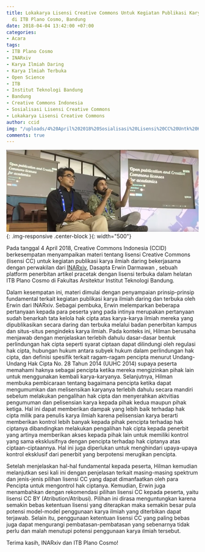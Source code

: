 ```yaml
---
title: Lokakarya Lisensi Creative Commons Untuk Kegiatan Publikasi Karya Ilmiah Daring
  di ITB Plano Cosmo, Bandung
date: 2018-04-04 13:42:00 +07:00
categories:
- Acara
tags:
- ITB Plano Cosmo
- INARxiv
- Karya Ilmiah Daring
- Karya Ilmiah Terbuka
- Open Science
- ITB
- Institut Teknologi Bandung
- Bandung
- Creative Commons Indonesia
- Sosialisasi Lisensi Creative Commons
- Lokakarya Lisensi Creative Commons
author: ccid
img: "/uploads/4%20April%202018%20Sosialisasi%20Lisensi%20CC%20Untk%20Kegiatan%20Publikasi%20Karya%20Ilmiah%20di%20Institut%20Teknologi%20Bandung.jpg"
comments: true
---
```


![4 April 2018 Sosialisasi Lisensi CC Untk Kegiatan Publikasi Karya Ilmiah di Institut Teknologi Bandung.jpg](/uploads/4%20April%202018%20Sosialisasi%20Lisensi%20CC%20Untk%20Kegiatan%20Publikasi%20Karya%20Ilmiah%20di%20Institut%20Teknologi%20Bandung.jpg){: .img-responsive .center-block }{: width="500"}

Pada tanggal 4 April 2018, Creative Commons Indonesia (CCID) berkesempatan menyampaikan materi tentang lisensi Creative Commons (lisensi CC) untuk kegiatan publikasi karya ilmiah daring bekerjasama dengan perwakilan dari [INARxiv](https://osf.io/preprints/inarxiv), Dasapta Erwin Darmawan , sebuah platform penerbitan artikel pracetak dengan lisensi terbuka dalam helatan ITB Plano Cosmo di Fakultas Arsitektur Institut Teknologi Bandung. 

Dalam kesempatan ini, materi dimulai dengan penyampaian prinsip-prinsip fundamental terkait kegiatan publikasi karya ilmiah daring dan terbuka oleh Erwin dari INARxiv. Sebagai pembuka, Erwin melemparkan beberapa pertanyaan kepada para peserta yang pada intinya merupakan pertanyaan sudah benarkah tata kelola hak cipta atas karya-karya ilmiah mereka yang dipublikasikan secara daring dan terbuka melalui badan penerbitan kampus dan situs-situs pengindeks karya ilmiah. Pada konteks ini, Hilman berusaha menjawab dengan menjelaskan terlebih dahulu dasar-dasar bentuk perlindungan hak cipta seperti syarat ciptaan dapat dilindungi oleh regulasi hak cipta, hubungan hukum antara subyek hukum dalam perlindungan hak cipta, dan definisi spesifik terkait ragam-ragam pencipta menurut Undang-Undang Hak Cipta No. 28 Tahun 2014 (UUHC 2014) supaya peserta memahami haknya sebagai pencipta ketika mereka mengizinkan pihak lain untuk menggunakan kembali karya-karyanya. Selanjutnya, Hilman membuka pembicaraan tentang bagaimana pencipta ketika dapat mengumumkan dan melisensikan karyanya terlebih dahulu secara mandiri sebelum melakukan pengalihan hak cipta dan menyerahkan aktvitias pengumuman dan pelisensian karya kepada pihak kedua maupun pihak ketiga. Hal ini dapat memberikan dampak yang lebih baik terhadap hak cipta milik para penulis karya ilmiah karena pelisensian karya berarti memberikan kontrol lebih banyak kepada pihak pencipta terhadap hak ciptanya dibandingkan melakukan pengalihan hak cipta kepada penerbit yang artinya memberikan akses kepada pihak lain untuk memiliki kontrol yang sama eksklusifnya dengan pencipta terhadap hak ciptanya atas ciptaan-ciptaannya. Hal ini juga diperlukan untuk menghindari upaya-upaya kontrol eksklusif dari penerbit yang berpotensi merugikan pencipta. 

Setelah menjelaskan hal-hal fundamental kepada peserta, Hilman kemudian melanjutkan sesi kali ini dengan penjelasan terkait masing-masing spektrum dan jenis-jenis pilihan lisensi CC yang dapat dimanfaatkan oleh para Pencipta untuk mengontrol hak ciptanya. Kemudian, Erwin juga menambahkan dengan rekomendasi pilihan lisensi CC kepada peserta, yaitu lisensi CC BY (Atribution/Atribusi). Pilihan ini dirasa menguntungkan karena semakin bebas ketentuan lisensi yang diterapkan maka semakin besar pula potensi model-model penggunaan karya ilmiah yang diterbikan dapat terjawab. Selain itu, penggunaan ketentuan lisensi CC yang paling bebas juga dapat mengurangi pembatasan-pembatasan yang sebenarnya tidak perlu dan malah menutupi potensi penggunaan karya ilmiah tersebut. 

Terima kasih, INARxiv dan ITB Plano Cosmo!